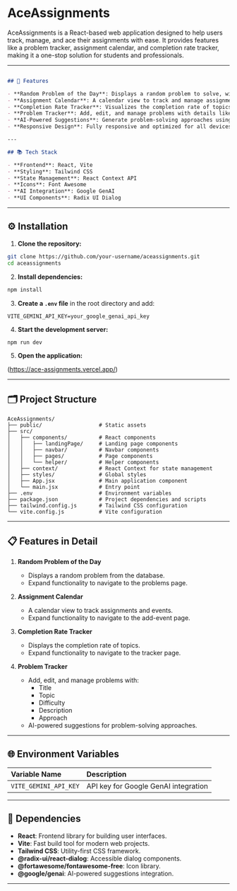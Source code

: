 # AceAssignments

AceAssignments is a React-based web application designed to help users track, manage, and ace their assignments with ease. It provides features like a problem tracker, assignment calendar, and completion rate tracker, making it a one-stop solution for students and professionals.

---


```markdown

## 📌 Features

- **Random Problem of the Day**: Displays a random problem to solve, with the ability to expand for more details.
- **Assignment Calendar**: A calendar view to track and manage assignments and events.
- **Completion Rate Tracker**: Visualizes the completion rate of topics and assignments.
- **Problem Tracker**: Add, edit, and manage problems with details like title, topic, difficulty, and description.
- **AI-Powered Suggestions**: Generate problem-solving approaches using Google GenAI.
- **Responsive Design**: Fully responsive and optimized for all devices.

---

## 📚 Tech Stack

- **Frontend**: React, Vite
- **Styling**: Tailwind CSS
- **State Management**: React Context API
- **Icons**: Font Awesome
- **AI Integration**: Google GenAI
- **UI Components**: Radix UI Dialog

```
---

## ⚙️ Installation

1. **Clone the repository:**

```bash
git clone https://github.com/your-username/aceassignments.git
cd aceassignments
```

2. **Install dependencies:**

```bash
npm install
```

3. **Create a `.env` file** in the root directory and add:

```
VITE_GEMINI_API_KEY=your_google_genai_api_key
```

4. **Start the development server:**

```bash
npm run dev
```

5. **Open the application:**

(https://ace-assignments.vercel.app/)

---

## 🗂️ Project Structure

```
AceAssignments/
├── public/                  # Static assets
├── src/
│   ├── components/          # React components
│   │   ├── landingPage/     # Landing page components
│   │   ├── navbar/          # Navbar components
│   │   ├── pages/           # Page components
│   │   └── helper/          # Helper components
│   ├── context/             # React Context for state management
│   ├── styles/              # Global styles
│   ├── App.jsx              # Main application component
│   └── main.jsx             # Entry point
├── .env                     # Environment variables
├── package.json             # Project dependencies and scripts
├── tailwind.config.js       # Tailwind CSS configuration
└── vite.config.js           # Vite configuration
```

---

## 📋 Features in Detail

1. **Random Problem of the Day**
   - Displays a random problem from the database.
   - Expand functionality to navigate to the problems page.

2. **Assignment Calendar**
   - A calendar view to track assignments and events.
   - Expand functionality to navigate to the add-event page.

3. **Completion Rate Tracker**
   - Displays the completion rate of topics.
   - Expand functionality to navigate to the tracker page.

4. **Problem Tracker**
   - Add, edit, and manage problems with:
     - Title
     - Topic
     - Difficulty
     - Description
     - Approach
   - AI-powered suggestions for problem-solving approaches.

---

## 🌐 Environment Variables

| Variable Name        | Description                         |
|:--------------------|:------------------------------------|
| `VITE_GEMINI_API_KEY`| API key for Google GenAI integration |

---


## 📖 Dependencies

- **React**: Frontend library for building user interfaces.
- **Vite**: Fast build tool for modern web projects.
- **Tailwind CSS**: Utility-first CSS framework.
- **@radix-ui/react-dialog**: Accessible dialog components.
- **@fortawesome/fontawesome-free**: Icon library.
- **@google/genai**: AI-powered suggestions integration.

---
